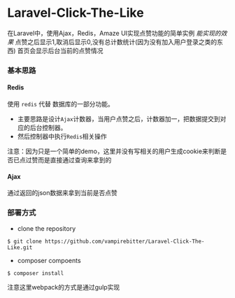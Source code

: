 # Laravel-Click-The-Like
在Laravel中，使用Ajax，Redis，Amaze UI实现点赞功能的简单实例
*能实现的效果* 
点赞之后显示1,取消后显示0,没有总计数统计(因为没有加入用户登录之类的东西)
首页会显示后台当前的点赞情况
### 基本思路
#### Redis 
使用 `redis` 代替 数据库的一部分功能。

- 主要思路是设计`Ajax`计数器，当用户点赞之后，计数器加一，把数据提交到对应的后台控制器。
- 然后控制器中执行`Redis`相关操作

注意：因为只是一个简单的demo，这里并没有写相关的用户生成cookie来判断是否已点过赞而是直接通过查询来拿到的
#### Ajax
通过返回的json数据来拿到当前是否点赞

### 部署方式

- clone the repository

```
$ git clone https://github.com/vampirebitter/Laravel-Click-The-Like.git
```

- composer compoents

```
$ composer install
```

注意这里webpack的方式是通过gulp实现
